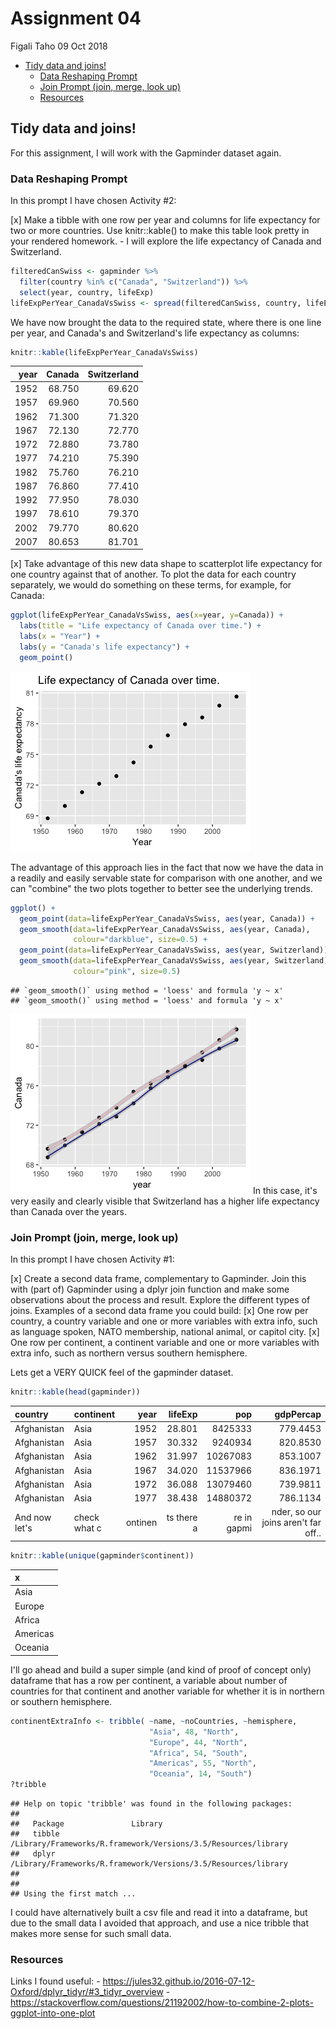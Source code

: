 Assignment 04
================
Figali Taho
09 Oct 2018

-   [Tidy data and joins!](#tidy-data-and-joins)
    -   [Data Reshaping Prompt](#data-reshaping-prompt)
    -   [Join Prompt (join, merge, look up)](#join-prompt-join-merge-look-up)
    -   [Resources](#resources)

Tidy data and joins!
--------------------

For this assignment, I will work with the Gapminder dataset again.

### Data Reshaping Prompt

In this prompt I have chosen Activity \#2:

\[x\] Make a tibble with one row per year and columns for life expectancy for two or more countries. Use knitr::kable() to make this table look pretty in your rendered homework. - I will explore the life expectancy of Canada and Switzerland.

``` r
filteredCanSwiss <- gapminder %>%
  filter(country %in% c("Canada", "Switzerland")) %>%
  select(year, country, lifeExp)
lifeExpPerYear_CanadaVsSwiss <- spread(filteredCanSwiss, country, lifeExp)
```

We have now brought the data to the required state, where there is one line per year, and Canada's and Switzerland's life expectancy as columns:

``` r
knitr::kable(lifeExpPerYear_CanadaVsSwiss)
```

|  year|  Canada|  Switzerland|
|-----:|-------:|------------:|
|  1952|  68.750|       69.620|
|  1957|  69.960|       70.560|
|  1962|  71.300|       71.320|
|  1967|  72.130|       72.770|
|  1972|  72.880|       73.780|
|  1977|  74.210|       75.390|
|  1982|  75.760|       76.210|
|  1987|  76.860|       77.410|
|  1992|  77.950|       78.030|
|  1997|  78.610|       79.370|
|  2002|  79.770|       80.620|
|  2007|  80.653|       81.701|

\[x\] Take advantage of this new data shape to scatterplot life expectancy for one country against that of another. To plot the data for each country separately, we would do something on these terms, for example, for Canada:

``` r
ggplot(lifeExpPerYear_CanadaVsSwiss, aes(x=year, y=Canada)) +
  labs(title = "Life expectancy of Canada over time.") +
  labs(x = "Year") + 
  labs(y = "Canada's life expectancy") +
  geom_point()
```

![](assignment04-figalit_files/figure-markdown_github/unnamed-chunk-3-1.png)

The advantage of this approach lies in the fact that now we have the data in a readily and easily servable state for comparison with one another, and we can "combine" the two plots together to better see the underlying trends.

``` r
ggplot() +
  geom_point(data=lifeExpPerYear_CanadaVsSwiss, aes(year, Canada)) + 
  geom_smooth(data=lifeExpPerYear_CanadaVsSwiss, aes(year, Canada), 
              colour="darkblue", size=0.5) + 
  geom_point(data=lifeExpPerYear_CanadaVsSwiss, aes(year, Switzerland)) + 
  geom_smooth(data=lifeExpPerYear_CanadaVsSwiss, aes(year, Switzerland), 
              colour="pink", size=0.5)
```

    ## `geom_smooth()` using method = 'loess' and formula 'y ~ x'
    ## `geom_smooth()` using method = 'loess' and formula 'y ~ x'

![](assignment04-figalit_files/figure-markdown_github/unnamed-chunk-4-1.png) In this case, it's very easily and clearly visible that Switzerland has a higher life expectancy than Canada over the years.

### Join Prompt (join, merge, look up)

In this prompt I have chosen Activity \#1:

\[x\] Create a second data frame, complementary to Gapminder. Join this with (part of) Gapminder using a dplyr join function and make some observations about the process and result. Explore the different types of joins. Examples of a second data frame you could build: \[x\] One row per country, a country variable and one or more variables with extra info, such as language spoken, NATO membership, national animal, or capitol city. \[x\] One row per continent, a continent variable and one or more variables with extra info, such as northern versus southern hemisphere.

Lets get a VERY QUICK feel of the gapminder dataset.

``` r
knitr::kable(head(gapminder))
```

| country       | continent    |     year|     lifeExp|          pop|                            gdpPercap|
|:--------------|:-------------|--------:|-----------:|------------:|------------------------------------:|
| Afghanistan   | Asia         |     1952|      28.801|      8425333|                             779.4453|
| Afghanistan   | Asia         |     1957|      30.332|      9240934|                             820.8530|
| Afghanistan   | Asia         |     1962|      31.997|     10267083|                             853.1007|
| Afghanistan   | Asia         |     1967|      34.020|     11537966|                             836.1971|
| Afghanistan   | Asia         |     1972|      36.088|     13079460|                             739.9811|
| Afghanistan   | Asia         |     1977|      38.438|     14880372|                             786.1134|
| And now let's | check what c |  ontinen|  ts there a|  re in gapmi|  nder, so our joins aren't far off..|

``` r
knitr::kable(unique(gapminder$continent))
```

| x        |
|:---------|
| Asia     |
| Europe   |
| Africa   |
| Americas |
| Oceania  |

I'll go ahead and build a super simple (and kind of proof of concept only) dataframe that has a row per continent, a variable about number of countries for that continent and another variable for whether it is in northern or southern hemisphere.

``` r
continentExtraInfo <- tribble( ~name, ~noCountries, ~hemisphere, 
                               "Asia", 48, "North",
                               "Europe", 44, "North",
                               "Africa", 54, "South",
                               "Americas", 55, "North",
                               "Oceania", 14, "South")
?tribble
```

    ## Help on topic 'tribble' was found in the following packages:
    ## 
    ##   Package               Library
    ##   tibble                /Library/Frameworks/R.framework/Versions/3.5/Resources/library
    ##   dplyr                 /Library/Frameworks/R.framework/Versions/3.5/Resources/library
    ## 
    ## 
    ## Using the first match ...

I could have alternatively built a csv file and read it into a dataframe, but due to the small data I avoided that approach, and use a nice tribble that makes more sense for such small data.

### Resources

Links I found useful: - <https://jules32.github.io/2016-07-12-Oxford/dplyr_tidyr/#3_tidyr_overview> - <https://stackoverflow.com/questions/21192002/how-to-combine-2-plots-ggplot-into-one-plot>
